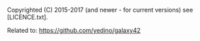 
Copyrighted (C) 2015-2017 (and newer - for current versions)
see [LICENCE.txt].

Related to:
https://github.com/yedino/galaxy42


